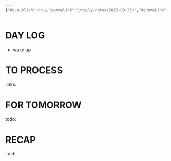 ```yaml
---
{"dg-publish":true,"permalink":"/daily-notes/2022-09-25/","dgHomeLink":true,"dgPassFrontmatter":false}
---
```



# DAY LOG
- wake up
# TO PROCESS
links:
# FOR TOMORROW
todo:
# RECAP
i did:


